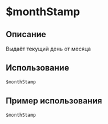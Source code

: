 # $monthStamp

## Описание
Выдаёт текущий день от месяца

## Использование
```js
$monthStamp
```

## Пример использования
```javascript
$monthStamp
```
